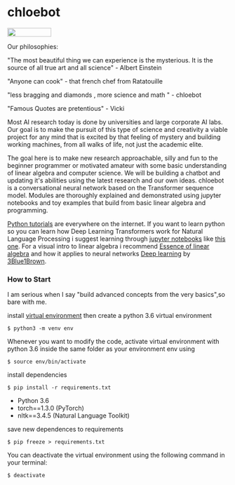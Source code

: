 # chloebot

<img src="https://raw.githubusercontent.com/dwyl/repo-badges/master/highresPNGs/start-with-why-HiRes.png" height="20" width="100">

Our philosophies:

"The most beautiful thing we can experience is the mysterious. It is the source of all true art and all science" - Albert Einstein

"Anyone can cook" - that french chef from Ratatouille

"less bragging and diamonds , more science and math <eos>" - chloebot 

"Famous Quotes are pretentious" - Vicki 

Most AI research today is done by universities and large corporate AI labs. Our goal is to make the pursuit of this type of science and creativity a viable project for any mind that is excited by that feeling of mystery and building working machines, from all walks of life, not just the academic elite. 

The goal here is to make new research approachable, silly and fun to the beginner programmer or motivated amateur with some basic understanding of linear algebra and computer science. We will be building a chatbot and updating it's abilities using the latest research and our own ideas. chloebot is a conversational neural network based on the Transformer sequence model. Modules are thoroughly explained and demonstrated using jupyter notebooks and toy examples that build from basic linear algebra and programming.

[Python tutorials](https://www.learnpython.org/) are everywhere on the internet. If you want to learn python so you can learn how Deep Learning Transformers work for Natural Language Processing i suggest learning through  [jupyter notebooks](https://youtu.be/pxPzuyCOoMI) like [this one](https://www.dataquest.io/blog/jupyter-notebook-tutorial/). For a visual intro to linear algebra i recommend [Essence of linear algebra](https://youtu.be/fNk_zzaMoSs) and how it applies to neural networks [Deep learning](https://youtu.be/aircAruvnKk) by [3Blue1Brown](https://www.youtube.com/channel/UCYO_jab_esuFRV4b17AJtAw). 

### How to Start

I am serious when I say "build advanced concepts from the very basics",so bare with me. 

install [virtual environment](https://towardsdatascience.com/virtual-environments-104c62d48c54) then create a python 3.6 virtual environment

`$ python3 -m venv env`

Whenever you want to modify the code, activate virtual environment with python 3.6 inside the same folder as your environment env using 

`$ source env/bin/activate`

install dependencies

`$ pip install -r requirements.txt`

- Python 3.6
- torch==1.3.0 (PyTorch)
- nltk==3.4.5 (Natural Language Toolkit)

save new dependences to requirements

`$ pip freeze > requirements.txt`

You can deactivate the virtual environment using the following command in your terminal:

`$ deactivate`
